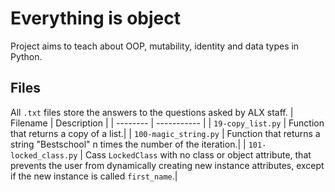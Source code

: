 # Everything is object
Project aims to teach about OOP, mutability, identity and data types in Python.

## Files
All `.txt` files store the answers to the questions asked by ALX staff.
| Filename | Description |
| -------- | ----------- |
| `19-copy_list.py` | Function that returns a copy of a list.|
| `100-magic_string.py` | Function that returns a string "Bestschool" n times the number of the iteration.|
| `101-locked_class.py` | Cass `LockedClass` with no class or object attribute, that prevents the user from dynamically creating new instance attributes, except if the new instance is called `first_name`.|
